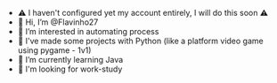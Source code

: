 - ⚠️ I haven't configured yet my account entirely, I will do this soon ⚠️
- 👋 Hi, I’m @Flavinho27
- 👀 I’m interested in automating process
- :hammer: I've made some projects with Python (like a platform video game using pygame - 1v1)
- 🌱 I’m currently learning Java
- 💞️ I'm looking for work-study
<!---
- 📫 How to reach me ...
--->

<!---
Flavinho27/Flavinho27 is a ✨ special ✨ repository because its `README.md` (this file) appears on your GitHub profile.
You can click the Preview link to take a look at your changes.
--->
